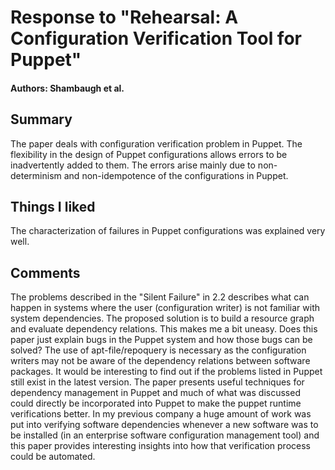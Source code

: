 # Response to "Rehearsal: A Configuration Verification Tool for Puppet"

#### Authors: Shambaugh et al.

## Summary

The paper deals with configuration verification problem in Puppet. The flexibility in the design of Puppet configurations allows errors to be inadvertently added to them. The errors arise mainly due to non-determinism and non-idempotence of the configurations in Puppet.

## Things I liked
 
The characterization of failures in Puppet configurations was explained very well.

## Comments

The problems described in the "Silent Failure"  in 2.2 describes what can happen in systems where the user (configuration writer) is not familiar with system dependencies. The proposed solution is to build a resource graph and evaluate dependency relations. This makes me a bit uneasy. Does this paper just explain bugs in the Puppet system and how those bugs can be solved? The use of apt-file/repoquery is necessary as the configuration writers may not be aware of the dependency relations between software packages. It would be interesting to find out if the problems listed in Puppet still exist in the latest version. The paper presents useful techniques for dependency management in Puppet and much of what was discussed could directly be incorporated into Puppet to make the puppet runtime verifications better. In my previous company a huge amount of work was put into verifying software dependencies whenever a new software was to be installed (in an enterprise software configuration management tool) and this paper provides interesting insights into how that verification process could be automated.


